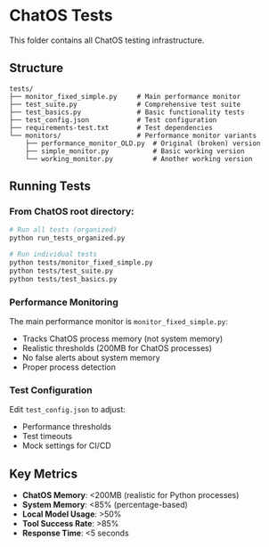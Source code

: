 # ChatOS Tests

This folder contains all ChatOS testing infrastructure.

## Structure

```
tests/
├── monitor_fixed_simple.py     # Main performance monitor
├── test_suite.py               # Comprehensive test suite  
├── test_basics.py              # Basic functionality tests
├── test_config.json            # Test configuration
├── requirements-test.txt       # Test dependencies
└── monitors/                   # Performance monitor variants
    ├── performance_monitor_OLD.py  # Original (broken) version
    ├── simple_monitor.py           # Basic working version
    └── working_monitor.py          # Another working version
```

## Running Tests

### From ChatOS root directory:

```bash
# Run all tests (organized)
python run_tests_organized.py

# Run individual tests
python tests/monitor_fixed_simple.py
python tests/test_suite.py  
python tests/test_basics.py
```

### Performance Monitoring

The main performance monitor is `monitor_fixed_simple.py`:
- Tracks ChatOS process memory (not system memory)
- Realistic thresholds (200MB for ChatOS processes)
- No false alerts about system memory
- Proper process detection

### Test Configuration

Edit `test_config.json` to adjust:
- Performance thresholds
- Test timeouts
- Mock settings for CI/CD

## Key Metrics

- **ChatOS Memory**: <200MB (realistic for Python processes)
- **System Memory**: <85% (percentage-based)
- **Local Model Usage**: >50%
- **Tool Success Rate**: >85%
- **Response Time**: <5 seconds
